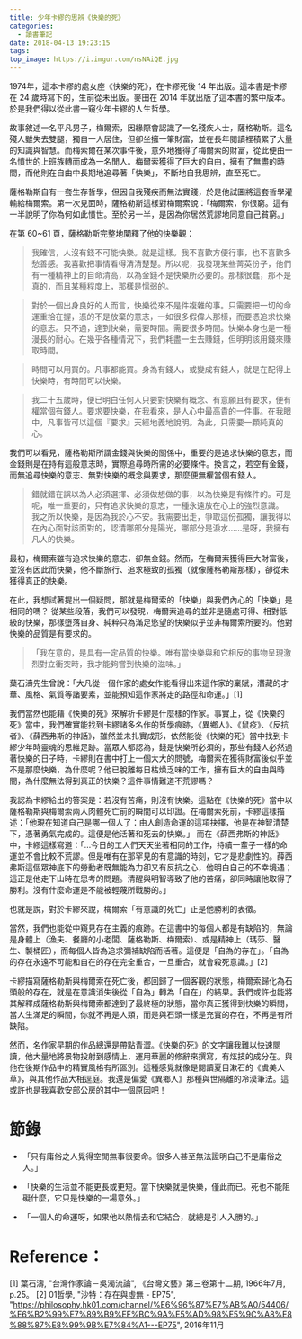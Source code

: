 ```yaml
---
title: 少年卡繆的思辨《快樂的死》
categories:
  - 讀書筆記
date: 2018-04-13 19:23:15
tags:
top_image: https://i.imgur.com/nsNAiQE.jpg
---
```


1974年，這本卡繆的處女座《快樂的死》，在卡繆死後 14 年出版。這本書是卡繆在 24 歲時寫下的，生前從未出版。麥田在 2014 年就出版了這本書的繁中版本。於是我們得以從此書一窺少年卡繆的人生哲學。
<!-- more -->
故事敘述一名平凡男子，梅爾索，因緣際會認識了一名殘疾人士，薩格勒斯。這名殘人雖失去雙腿，獨自一人居住，但卻坐擁一筆財富，並在長年閱讀裡積累了大量的知識與智慧。而梅索爾在某次事件後，意外地獲得了梅爾索的財富，從此便由一名憤世的上班族轉而成為一名閒人。梅爾索獲得了巨大的自由，擁有了無盡的時間，而他則在自由中長期地追尋著「快樂」，不斷地自我思辨，直至死亡。

薩格勒斯自有一套生存哲學，但因自我殘疾而無法實踐，於是他試圖將這套哲學灌輸給梅爾索。第一次見面時，薩格勒斯這樣對梅爾索說：「梅爾索，你很窮。這有一半說明了你為何如此憤世。至於另一半，是因為你居然荒謬地同意自己貧窮。」 

在第 60~61 頁，薩格勒斯完整地闡釋了他的快樂觀：

> 我確信，人沒有錢不可能快樂。就是這樣。我不喜歡方便行事，也不喜歡多愁善感。我喜歡把事情看得清清楚楚。所以呢，我發現某些菁英份子，他們有一種精神上的自命清高，以為金錢不是快樂所必要的。那樣很蠢，那不是真的，而且某種程度上，那樣是懦弱的。

> 對於一個出身良好的人而言，快樂從來不是件複雜的事。只需要把一切的命運重拾在握，憑的不是放棄的意志，一如很多假偉人那樣，而要憑追求快樂的意志。只不過，達到快樂，需要時間。需要很多時間。快樂本身也是一種漫長的耐心。在幾乎各種情況下，我們耗盡一生去賺錢，但明明該用錢來賺取時間。

> 時間可以用買的。凡事都能買。身為有錢人，或變成有錢人，就是在配得上快樂時，有時間可以快樂。

> 我二十五歲時，便已明白任何人只要對快樂有概念、有意願且有要求，便有權當個有錢人。要求要快樂，在我看來，是人心中最高貴的一件事。在我眼中，凡事皆可以這個『要求』天經地義地說明。為此，只需要一顆純真的心。

我們可以看見，薩格勒斯所謂金錢與快樂的關係中，重要的是追求快樂的意志，而金錢則是在持有這般意志時，實際追尋時所需的必要條件。換言之，若空有金錢，而無追尋快樂的意志、無對快樂的概念與要求，那麼便無權當個有錢人。

> 錯就錯在誤以為人必須選擇、必須做想做的事，以為快樂是有條件的。可是呢，唯一重要的，只有追求快樂的意志，一種永遠放在心上的強烈意識。
> 我之所以快樂，是因為我於心不安。我需要出走，爭取這份孤獨，讓我得以在內心面對該面對的，認清哪部分是陽光，哪部分是淚水……是呀，我擁有凡人的快樂。

最初，梅爾索雖有追求快樂的意志，卻無金錢。然而，在梅爾索獲得巨大財富後，並沒有因此而快樂，他不斷旅行、追求極致的孤獨（就像薩格勒斯那樣），卻從未獲得真正的快樂。

在此，我想試著提出一個疑問，那就是梅爾索的「快樂」與我們內心的「快樂」是相同的嗎？ 從某些段落，我們可以發現，梅爾索追尋的並非是隨處可得、相對低級的快樂，那樣墮落自身、純粹只為滿足慾望的快樂似乎並非梅爾索所要的。他對快樂的品質是有要求的。

> 「我在意的，是具有一定品質的快樂。唯有當快樂與和它相反的事物呈現激烈對立衝突時，我才能夠嘗到快樂的滋味。」

葉石濤先生曾說：「大凡從一個作家的處女作能看得出來這作家的稟賦，潛藏的才華、風格、氣質等諸要素，並能預知這作家將走的路徑和命運。」[1] 

我們當然也能藉《快樂的死》來解析卡繆是什麼樣的作家。事實上，從《快樂的死》當中，我們確實能找到卡繆諸多名作的哲學痕跡，《異鄉人》、《鼠疫》、《反抗者》、《薛西弗斯的神話》，雖然並未扎實成形，依然能從《快樂的死》當中找到卡繆少年時靈魂的思維足跡。當眾人都認為，錢是快樂所必須的，那些有錢人必然過著快樂的日子時，卡繆則在書中打上一個大大的問號，梅爾索在獲得財富後似乎並不是那麼快樂，為什麼呢？他已脫離每日枯燥乏味的工作，擁有巨大的自由與時間，為什麼無法得到真正的快樂？這件事情難道不荒謬嗎？ 

我認為卡繆給出的答案是：若沒有苦痛，則沒有快樂。這點在《快樂的死》當中以薩格勒斯與梅爾索兩人肉體死亡前的瞬間可以印證。在梅爾索死前，卡繆這樣描述：「他現在知道自己是哪一個人了：由人創造命運的這項抉擇，他是在神智清楚下，憑著勇氣完成的。這便是他活著和死去的快樂。」 而在《薛西弗斯的神話》中，卡繆這樣寫道：「…今日的工人們天天坐著相同的工作，持續一輩子一樣的命運並不會比較不荒謬。但是唯有在那罕見的有意識的時刻，它才是悲劇性的。薛西弗斯這個眾神底下的勞動者既無能為力卻又有反抗之心，他明白自己的不幸境遇；這正是他走下山時在思考的問題。清醒與明智導致了他的苦痛，卻同時讓他取得了勝利。沒有什麼命運是不能被輕蔑所戰勝的。」 

也就是說，對於卡繆來說，梅爾索「有意識的死亡」正是他勝利的表徵。

當然，我們也能從中窺見存在主義的痕跡。在這書中的每個人都是有缺陷的，無論是身體上（漁夫、餐廳的小老闆、薩格勒斯、梅爾索）、或是精神上（瑪莎、醫生、製桶匠），而每個人皆為追求彌補缺陷而活著。這便是「自為的存在」。「自為的存在永遠不可能和自在的存在完全重合，一旦重合，就會殺死意識。」[2]

卡繆描寫薩格勒斯與梅爾索在死亡後，都回歸了一個客觀的狀態，梅爾索歸化為石頭般的存在，就是在意識消失後從「自為」轉為「自在」的結果。我們或許也能將其解釋成薩格勒斯與梅爾索都達到了最終極的狀態，當你真正獲得到快樂的瞬間，當人生滿足的瞬間，你就不再是人類，而是與石頭一樣是充實的存在，不再是有所缺陷。

然而，名作家早期的作品總還是帶點青澀。《快樂的死》的文字讓我難以快速閱讀，他大量地將景物投射到感情上，運用華麗的修辭來撰寫，有炫技的成分在。與他在後期作品中的精實風格有所區別。這種感覺就像是閱讀夏目漱石的《虞美人草》，與其他作品大相逕庭。我還是偏愛《異鄉人》那種與世隔離的冷漠筆法。這或許也是我喜歡安部公房的其中一個原因吧！  


# 節錄

- 「只有庸俗之人覺得空閒無事很要命。很多人甚至無法證明自己不是庸俗之人。」

- 「快樂的生活並不能更長或更短。當下快樂就是快樂，僅此而已。死也不能阻礙什麼，它只是快樂的一場意外。」

- 「一個人的命運呀，如果他以熱情去和它結合，就總是引人入勝的。」

# Reference： 
[1] 葉石濤, "台灣作家論－吳濁流論", 《台灣文藝》第三卷第十二期, 1966年7月, p.25。
[2] 01哲學, "沙特：存在與虛無 - EP75", "https://philosophy.hk01.com/channel/%E6%96%87%E7%AB%A0/54406/%E6%B2%99%E7%89%B9%EF%BC%9A%E5%AD%98%E5%9C%A8%E8%88%87%E8%99%9B%E7%84%A1---EP75", 2016年11月